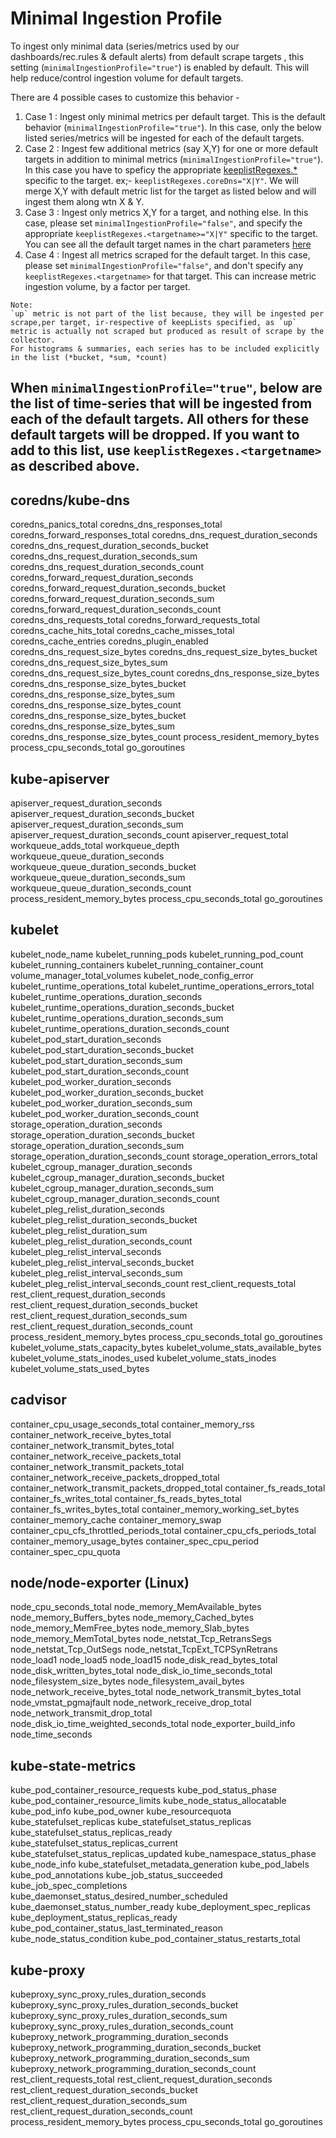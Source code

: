 # Minimal Ingestion Profile

To ingest only minimal data (series/metrics used by our dashboards/rec.rules & default alerts) from default scrape targets , this setting (`minimalIngestionProfile="true"`) is enabled by default. This will help reduce/control ingestion volume for default targets.

There are 4 possible cases to customize this behavior -

1) Case 1 : Ingest only minimal metrics per default target. This is the default behavior (`minimalIngestionProfile="true"`). In this case, only the below listed series/metrics will be ingested for each of the default targets.
2) Case 2 : Ingest few additional metrics (say X,Y) for one or more default targets in addition to minimal metrics (`minimalIngestionProfile="true"`). In this case you have to speficy the appropriate [keeplistRegexes.*](./PromMDMTutorial3ConfigureCollection.md) specific to the target. ex;- `keeplistRegexes.coreDns="X|Y"`. We will merge X,Y with default metric list for the target as listed below and will ingest them along wtn X & Y.
3) Case 3 : Ingest only metrics X,Y for a target, and nothing else. In this case, please set `minimalIngestionProfile="false"`, and specify the appropriate `keeplistRegexes.<targetname>="X|Y"` specific to the target. You can see all the default target names in the chart parameters [here](./chartvalues.md)
4) Case 4 : Ingest all metrics scraped for the default target. In this case, please set `minimalIngestionProfile="false"`, and don't specify any `keeplistRegexes.<targetname>` for that target. This can increase metric ingestion volume, by a factor per target.

```shell
Note: 
`up` metric is not part of the list because, they will be ingested per scrape,per target, ir-respective of keepLists specified, as `up` metric is actually not scraped but produced as result of scrape by the collector.
For histograms & summaries, each series has to be included explicitly in the list (*bucket, *sum, *count)
```


## When `minimalIngestionProfile="true"`, below are the list of time-series that will be ingested from each of the default targets. All others for these default targets will be dropped. If you want to add to this list, use `keeplistRegexes.<targetname>` as described above.

## coredns/kube-dns

coredns_panics_total
coredns_dns_responses_total
coredns_forward_responses_total
coredns_dns_request_duration_seconds
coredns_dns_request_duration_seconds_bucket
coredns_dns_request_duration_seconds_sum
coredns_dns_request_duration_seconds_count
coredns_forward_request_duration_seconds
coredns_forward_request_duration_seconds_bucket
coredns_forward_request_duration_seconds_sum
coredns_forward_request_duration_seconds_count
coredns_dns_requests_total
coredns_forward_requests_total
coredns_cache_hits_total
coredns_cache_misses_total
coredns_cache_entries
coredns_plugin_enabled
coredns_dns_request_size_bytes
coredns_dns_request_size_bytes_bucket
coredns_dns_request_size_bytes_sum
coredns_dns_request_size_bytes_count
coredns_dns_response_size_bytes
coredns_dns_response_size_bytes_bucket
coredns_dns_response_size_bytes_sum
coredns_dns_response_size_bytes_count
coredns_dns_response_size_bytes_bucket
coredns_dns_response_size_bytes_sum
coredns_dns_response_size_bytes_count
process_resident_memory_bytes
process_cpu_seconds_total
go_goroutines

## kube-apiserver

apiserver_request_duration_seconds
apiserver_request_duration_seconds_bucket
apiserver_request_duration_seconds_sum
apiserver_request_duration_seconds_count
apiserver_request_total
workqueue_adds_total
workqueue_depth
workqueue_queue_duration_seconds
workqueue_queue_duration_seconds_bucket
workqueue_queue_duration_seconds_sum
workqueue_queue_duration_seconds_count
process_resident_memory_bytes
process_cpu_seconds_total
go_goroutines

## kubelet

kubelet_node_name
kubelet_running_pods
kubelet_running_pod_count
kubelet_running_containers
kubelet_running_container_count
volume_manager_total_volumes
kubelet_node_config_error
kubelet_runtime_operations_total
kubelet_runtime_operations_errors_total
kubelet_runtime_operations_duration_seconds
kubelet_runtime_operations_duration_seconds_bucket
kubelet_runtime_operations_duration_seconds_sum
kubelet_runtime_operations_duration_seconds_count
kubelet_pod_start_duration_seconds
kubelet_pod_start_duration_seconds_bucket
kubelet_pod_start_duration_seconds_sum
kubelet_pod_start_duration_seconds_count
kubelet_pod_worker_duration_seconds
kubelet_pod_worker_duration_seconds_bucket
kubelet_pod_worker_duration_seconds_sum
kubelet_pod_worker_duration_seconds_count
storage_operation_duration_seconds
storage_operation_duration_seconds_bucket
storage_operation_duration_seconds_sum
storage_operation_duration_seconds_count
storage_operation_errors_total
kubelet_cgroup_manager_duration_seconds
kubelet_cgroup_manager_duration_seconds_bucket
kubelet_cgroup_manager_duration_seconds_sum
kubelet_cgroup_manager_duration_seconds_count
kubelet_pleg_relist_duration_seconds
kubelet_pleg_relist_duration_seconds_bucket
kubelet_pleg_relist_duration_sum
kubelet_pleg_relist_duration_seconds_count
kubelet_pleg_relist_interval_seconds
kubelet_pleg_relist_interval_seconds_bucket
kubelet_pleg_relist_interval_seconds_sum
kubelet_pleg_relist_interval_seconds_count
rest_client_requests_total
rest_client_request_duration_seconds
rest_client_request_duration_seconds_bucket
rest_client_request_duration_seconds_sum
rest_client_request_duration_seconds_count
process_resident_memory_bytes
process_cpu_seconds_total
go_goroutines
kubelet_volume_stats_capacity_bytes
kubelet_volume_stats_available_bytes
kubelet_volume_stats_inodes_used
kubelet_volume_stats_inodes
kubelet_volume_stats_used_bytes

## cadvisor

container_cpu_usage_seconds_total
container_memory_rss
container_network_receive_bytes_total
container_network_transmit_bytes_total
container_network_receive_packets_total
container_network_transmit_packets_total
container_network_receive_packets_dropped_total
container_network_transmit_packets_dropped_total
container_fs_reads_total
container_fs_writes_total
container_fs_reads_bytes_total
container_fs_writes_bytes_total
container_memory_working_set_bytes
container_memory_cache
container_memory_swap
container_cpu_cfs_throttled_periods_total
container_cpu_cfs_periods_total
container_memory_usage_bytes
container_spec_cpu_period
container_spec_cpu_quota

## node/node-exporter (Linux)

node_cpu_seconds_total
node_memory_MemAvailable_bytes
node_memory_Buffers_bytes
node_memory_Cached_bytes
node_memory_MemFree_bytes
node_memory_Slab_bytes
node_memory_MemTotal_bytes
node_netstat_Tcp_RetransSegs
node_netstat_Tcp_OutSegs
node_netstat_TcpExt_TCPSynRetrans
node_load1
node_load5
node_load15
node_disk_read_bytes_total
node_disk_written_bytes_total
node_disk_io_time_seconds_total
node_filesystem_size_bytes
node_filesystem_avail_bytes
node_network_receive_bytes_total
node_network_transmit_bytes_total
node_vmstat_pgmajfault
node_network_receive_drop_total
node_network_transmit_drop_total
node_disk_io_time_weighted_seconds_total
node_exporter_build_info
node_time_seconds

## kube-state-metrics

kube_pod_container_resource_requests
kube_pod_status_phase
kube_pod_container_resource_limits
kube_node_status_allocatable
kube_pod_info
kube_pod_owner
kube_resourcequota
kube_statefulset_replicas
kube_statefulset_status_replicas
kube_statefulset_status_replicas_ready
kube_statefulset_status_replicas_current
kube_statefulset_status_replicas_updated
kube_namespace_status_phase
kube_node_info
kube_statefulset_metadata_generation
kube_pod_labels
kube_pod_annotations
kube_job_status_succeeded
kube_job_spec_completions
kube_daemonset_status_desired_number_scheduled
kube_daemonset_status_number_ready
kube_deployment_spec_replicas
kube_deployment_status_replicas_ready
kube_pod_container_status_last_terminated_reason
kube_node_status_condition
kube_pod_container_status_restarts_total

## kube-proxy

kubeproxy_sync_proxy_rules_duration_seconds
kubeproxy_sync_proxy_rules_duration_seconds_bucket
kubeproxy_sync_proxy_rules_duration_seconds_sum
kubeproxy_sync_proxy_rules_duration_seconds_count
kubeproxy_network_programming_duration_seconds
kubeproxy_network_programming_duration_seconds_bucket
kubeproxy_network_programming_duration_seconds_sum
kubeproxy_network_programming_duration_seconds_count
rest_client_requests_total
rest_client_request_duration_seconds
rest_client_request_duration_seconds_bucket
rest_client_request_duration_seconds_sum
rest_client_request_duration_seconds_count
process_resident_memory_bytes
process_cpu_seconds_total
go_goroutines
